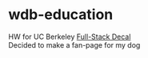 # wdb-education
HW for UC Berkeley [Full-Stack Decal](https://fullstackdecal.com/) <br>
Decided to make a fan-page for my dog
